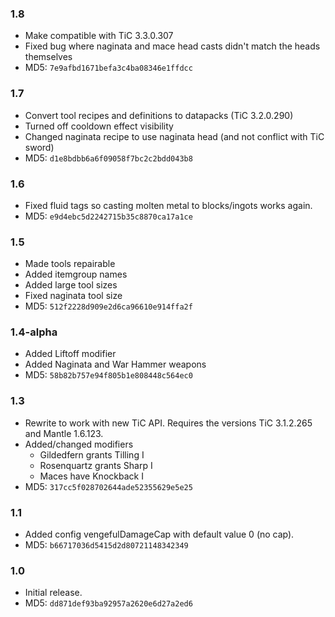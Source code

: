 ### 1.8
* Make compatible with TiC 3.3.0.307
* Fixed bug where naginata and mace head casts didn't match the heads themselves
* MD5: `7e9afbd1671befa3c4ba08346e1ffdcc`

### 1.7
* Convert tool recipes and definitions to datapacks (TiC 3.2.0.290)
* Turned off cooldown effect visibility
* Changed naginata recipe to use naginata head (and not conflict with TiC sword)
* MD5: `d1e8bdbb6a6f09058f7bc2c2bdd043b8`

### 1.6
* Fixed fluid tags so casting molten metal to blocks/ingots works again.
* MD5: `e9d4ebc5d2242715b35c8870ca17a1ce`

### 1.5
* Made tools repairable
* Added itemgroup names
* Added large tool sizes
* Fixed naginata tool size
* MD5: `512f2228d909e2d6ca96610e914ffa2f`

### 1.4-alpha
* Added Liftoff modifier
* Added Naginata and War Hammer weapons
* MD5: `58b82b757e94f805b1e808448c564ec0`

### 1.3
* Rewrite to work with new TiC API. Requires the versions TiC 3.1.2.265 and Mantle 1.6.123.
* Added/changed modifiers
   * Gildedfern grants Tilling I
   * Rosenquartz grants Sharp I
   * Maces have Knockback I
* MD5: `317cc5f028702644ade52355629e5e25`

### 1.1
* Added config vengefulDamageCap with default value 0 (no cap).
* MD5: `b66717036d5415d2d80721148342349`

### 1.0
* Initial release.
* MD5: `dd871def93ba92957a2620e6d27a2ed6`